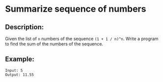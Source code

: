 # Summarize sequence of numbers

## Description:

Given the list of `n` numbers of the sequence `(1 + 1 / n)^n`. Write a program to find the sum of the numbers of the sequence.

## Example:

```
Input: 5
Output: 11.55
```

